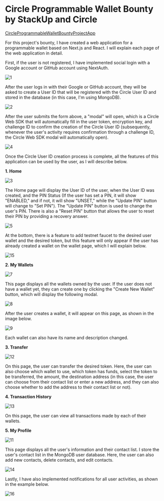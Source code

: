 # Circle Programmable Wallet Bounty by StackUp and Circle

[CircleProgrammableWalletBountyProjectApp](https://circle-programmable-wallet-bounty.vercel.app/)

For this project's bounty, I have created a web application for a programmable wallet based on Next.js and React. I will explain each page of the web application in detail.

First, if the user is not registered, I have implemented social login with a Google account or GitHub account using NextAuth.

![1](https://github.com/ikhsandadan/circle-programmable-wallet-bounty/assets/116878888/611a06cb-f88a-459c-bee4-2373660085a3)


After the user logs in with their Google or GitHub account, they will be asked to create a User ID that will be registered with the Circle User ID and stored in the database (in this case, I'm using MongoDB).

![2](https://github.com/ikhsandadan/circle-programmable-wallet-bounty/assets/116878888/6c41e7f6-262f-45ed-a051-7b6a8c0a94af)


After the user submits the form above, a "modal" will open, which is a Circle Web SDK that will automatically fill in the user token, encryption key, and challenge ID to confirm the creation of the Circle User ID (subsequently, whenever the user's activity requires confirmation through a challenge ID, the Circle Web SDK modal will automatically open).

![4](https://github.com/ikhsandadan/circle-programmable-wallet-bounty/assets/116878888/14ad9134-b3a0-4866-8ea3-4c4c53e6350f)


Once the Circle User ID creation process is complete, all the features of this application can be used by the user, as I will describe below.


 **1. Home**
 
 ![3](https://github.com/ikhsandadan/circle-programmable-wallet-bounty/assets/116878888/2dd451a6-03da-40ee-8cda-a45e8e1ac550)

 The Home page will display the User ID of the user, when the User ID was created, and the PIN Status (If the user has set a PIN, it will show "ENABLED," and if not, it will show "UNSET," while the "Update PIN" button will change to "Set PIN"). The "Update PIN" button is used to change the user's PIN. There is also a "Reset PIN" button that allows the user to reset their PIN by providing a recovery answer.
 
![5](https://github.com/ikhsandadan/circle-programmable-wallet-bounty/assets/116878888/cef4b270-54eb-4c33-b67c-672caa74d14a)


At the bottom, there is a feature to add testnet faucet to the desired user wallet and the desired token, but this feature will only appear if the user has already created a wallet on the wallet page, which I will explain below.

![15](https://github.com/ikhsandadan/circle-programmable-wallet-bounty/assets/116878888/602b6e95-3334-4c56-b0cd-3eb25170b0ea)


 **2. My Wallets**
 
 ![7](https://github.com/ikhsandadan/circle-programmable-wallet-bounty/assets/116878888/5e29bf28-e0e0-4dd5-a4d5-b6f05892cc3e)

 This page displays all the wallets owned by the user. If the user does not have a wallet yet, they can create one by clicking the "Create New Wallet" button, which will display the following modal.
 
 ![8](https://github.com/ikhsandadan/circle-programmable-wallet-bounty/assets/116878888/981f07cf-8798-4ec4-a303-edeca17c8fb7)

 After the user creates a wallet, it will appear on this page, as shown in the image below.
 
 ![9](https://github.com/ikhsandadan/circle-programmable-wallet-bounty/assets/116878888/17477967-0c96-4ede-b2fc-b2d3fe112dec)

 Each wallet can also have its name and description changed.


 **3. Transfer**
 
 ![12](https://github.com/ikhsandadan/circle-programmable-wallet-bounty/assets/116878888/a7d5a345-b2cb-4c40-a75a-cd053fd69371)

 On this page, the user can transfer the desired token. Here, the user can also choose which wallet to use, which token has funds, select the token to be transferred, the amount, the destination address (in this case, the user can choose from their contact list or enter a new address, and they can also choose whether to add the address to their contact list or not).


 **4. Transaction History**
 
![13](https://github.com/ikhsandadan/circle-programmable-wallet-bounty/assets/116878888/07dd51ce-b3b2-4eb2-b7cd-6473b62a0c1d)

On this page, the user can view all transactions made by each of their wallets.

 **5. My Profile**
 
 ![11](https://github.com/ikhsandadan/circle-programmable-wallet-bounty/assets/116878888/5abd6fa9-9cfe-4782-bc3a-d35697021ef1)

 This page displays all the user's information and their contact list. I store the user's contact list in the MongoDB user database. Here, the user can also add new contacts, delete contacts, and edit contacts.
 
![14](https://github.com/ikhsandadan/circle-programmable-wallet-bounty/assets/116878888/f8e13fcc-5c03-4c3c-9901-59285594697a)


Lastly, I have also implemented notifications for all user activities, as shown in the example below.

![16](https://github.com/ikhsandadan/circle-programmable-wallet-bounty/assets/116878888/9454bb63-b95b-468a-99e9-d92c6f1eb559)


